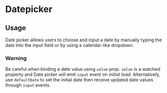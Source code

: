 # Datepicker

<!-- STORY -->

## Usage

Date picker allows users to choose and input a date by manually typing the date into the input field or by using a calendar-like dropdown.

### Warning

Be careful when binding a date value using `value` prop. `value` is a watched property and Date picker will emit `input` event on _initial load_. Alternatively, use `defaultDate` to set the initial date then receive updated date values through `input` events.
